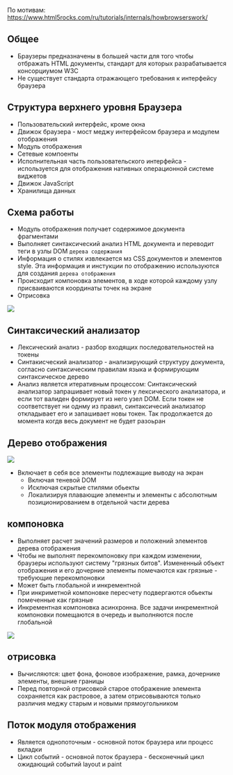 По мотивам: https://www.html5rocks.com/ru/tutorials/internals/howbrowserswork/

## Общее
- Браузеры предназначены в большей части для того чтобы отбражать HTML документы, стандарт для которых разрабатывается консорциумом W3C
- Не существует стандарта отражающего требования к интерфейсу браузера

## Структура верхнего уровня Браузера
- Пользовательский интерфейс, кроме окна
- Движок браузера - мост меджу интерфейсом браузера и модулем отображения
- Модуль отображения
- Сетевые компоенты
- Исполнительная часть пользовательского интерфейса - используется для отображения нативных операционной системе виджетов
- Движок JavaScript
- Хранилища данных

## Схема работы
- Модуль отображения получает содержимое документа фрагментами
- Выполняет синтаксический анализ HTML документа и переводит теги в узлы DOM `дерева содержания`
- Информация о стилях извлекается мз CSS документов и элементов style. Эта информация и инстукции по отображению используются для создания `дерева отображения`
- Происходит компоновка элементов, в ходе которой каждому узлу присваиваются координаты точек на экране
- Отрисовка

![](https://www.html5rocks.com/ru/tutorials/internals/howbrowserswork/webkitflow.png)

## Синтаксический анализатор
- Лексический анализ - разбор входящих последовательностей на токены
- Синтакисческий анализатор - анализирующий структуру документа, согласно синтаксическим правилам языка и формирующим синтаксическое дерево
- Анализ является итеративным процессом: Синтаксический анализатор запрашивает новый токен у лексического анализатора, и если тот валиден формирует из него узел DOM. Если токен не соответствует ни однму из правил, синтаксичесий анализатор откладывает его и запашивает новы токен. Так продолжается до момента когдв весь документ не будет разоьран 


## Дерево отображения

![](https://www.html5rocks.com/ru/tutorials/internals/howbrowserswork/image025.png)

- Включает в себя все элементы подлежащие выводу на экран
  - Включая теневой DOM
  - Исключая скрытые стилями обьекты
  - Локализируя плавающие элементы и элементы с абсолютным позиционированием в отдельной части дерева

## компоновка
- Выполняет расчет значений размеров и положений элементов дерева отображения
- Чтобы не выполнят перекомпоновку при каждом изменении, браузеры используют систему "грязных битов". Измененный объект отображения и его дочерние элементы помечаются как грязные - требующие перекомпоновки
- Может быть глобальной и инкрементной
- При инкриметной компоновке пересчету подвергаются обьекты помеченные как грязные
- Инкрементная компоновка асинхронна. Все задачи инкрементной компоновки помещаются в очередь и выполняются после глобальной

![](https://www.html5rocks.com/ru/tutorials/internals/howbrowserswork/reflow.png)

## отрисовка
- Вычисляются: цвет фона, фоновое изображение, рамка, дочернике элементы, внешние границы
- Перед повторной отрисовкой старое отображение элемента сохраняется как растровое, а затем отрисовываются только различия меджу старым и новыми прямоугольником

## Поток модуля отображения
- Является однопоточным - основной поток браузера или процесс вкладки
- Цикл событий - основной поток браузера - бесконечный цикл ожидающий событий layout и paint
